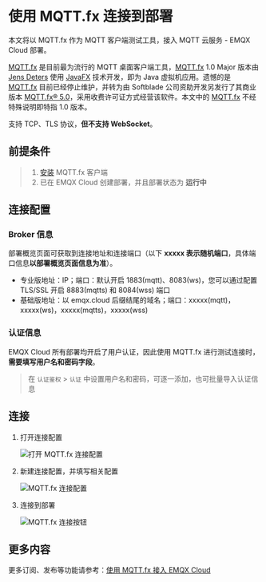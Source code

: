 # 使用 MQTT.fx 连接到部署

本文将以 MQTT.fx 作为 MQTT 客户端测试工具，接入 MQTT 云服务 - EMQX Cloud 部署。

[MQTT.fx](http://www.mqttfx.jensd.de/) 是目前最为流行的 MQTT 桌面客户端工具，[MQTT.fx](http://www.mqttfx.jensd.de/) 1.0 Major 版本由 [Jens Deters](https://www.jensd.de/wordpress/) 使用 [JavaFX](https://en.wikipedia.org/wiki/JavaFX) 技术开发，即为 Java 虚拟机应用。遗憾的是 [MQTT.fx](http://www.mqttfx.jensd.de/) 目前已经停止维护，并转为由 Softblade 公司资助开发另发行了其商业版本 [MQTT.fx® 5.0](https://softblade.de/en/mqtt-fx/)，采用收费许可证方式经营该软件。本文中的 [MQTT.fx](http://www.mqttfx.jensd.de/) 不经特殊说明即特指 1.0 版本。

支持 TCP、TLS 协议，**但不支持 WebSocket**。

## 前提条件

> 1. [安装](http://www.mqttfx.jensd.de/index.php/download) MQTT.fx 客户端
> 2. 已在 EMQX Cloud 创建部署，并且部署状态为 **运行中**

## 连接配置

### Broker 信息

部署概览页面可获取到连接地址和连接端口（以下 **xxxxx 表示随机端口**，具体端口信息**以部署概览页面信息为准**）。

- 专业版地址：IP；端口：默认开启 1883(mqtt)、8083(ws)，您可以通过配置 TLS/SSL 开启 8883(mqtts) 和 8084(wss) 端口
- 基础版地址：以 emqx.cloud 后缀结尾的域名；端口：xxxxx(mqtt)，xxxxx(ws)，xxxxx(mqtts)，xxxxx(wss)

### 认证信息

EMQX Cloud 所有部署均开启了用户认证，因此使用 MQTT.fx 进行测试连接时，**需要填写用户名和密码字段**。

> 在 `认证鉴权` > `认证` 中设置用户名和密码，可逐一添加，也可批量导入认证信息

## 连接

1. 打开连接配置

   ![打开 MQTT.fx 连接配置](./_assets/mqttfx_profile.png)

2. 新建连接配置，并填写相关配置

   ![MQTT.fx 连接配置](./_assets/mqttfx_new_profile.png)

3. 连接到部署

   ![MQTT.fx 连接按钮](./_assets/mqttfx_connect.png)

## 更多内容

更多订阅、发布等功能请参考：[使用 MQTT.fx 接入 EMQX Cloud](https://www.emqx.com/zh/blog/connecting-to-emqx-cloud-with-mqttfx)
